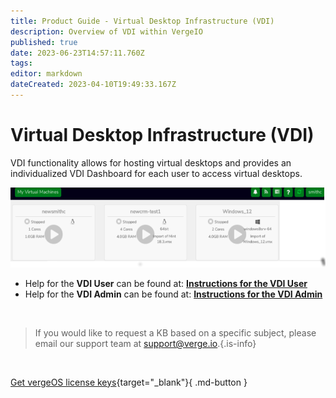 ```yaml
---
title: Product Guide - Virtual Desktop Infrastructure (VDI)
description: Overview of VDI within VergeIO
published: true
date: 2023-06-23T14:57:11.760Z
tags: 
editor: markdown
dateCreated: 2023-04-10T19:49:33.167Z
---
```


# Virtual Desktop Infrastructure (VDI)

VDI functionality allows for hosting virtual desktops and provides an individualized VDI Dashboard for each user to access virtual desktops.

![vdi.png](/public/userguide-sshots/vdi.png)

-   Help for the **VDI User** can be found at: [**Instructions for the VDI User**](/public/ProductGuide/VDI-User)
-   Help for the **VDI Admin** can be found at: [**Instructions for the VDI Admin**](/public/ProductGuide/VDI-Administrator)

<br>   

   > If you would like to request a KB based on a specific subject, please email our support team at <a href="mailto:support@verge.io?subject=KB Request" target="_blank" rel="noopener noreferrer">support@verge.io.</a>{.is-info}



<br>

[Get vergeOS license keys](https://www.verge.io/test-drive){target="_blank"}{ .md-button }